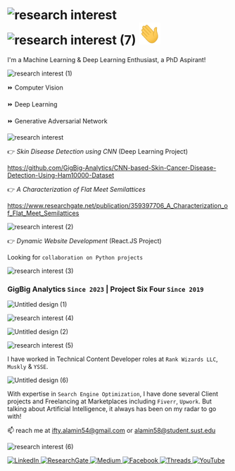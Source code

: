 # ![research interest](https://github.com/ifty54/ifty54/assets/31790027/0415a532-b57e-42c2-829b-ce03329295af) ![research interest (7)](https://github.com/ifty54/ifty54/assets/31790027/737fb346-0362-4b6d-9246-6d6037f6284d) <img src="https://raw.githubusercontent.com/ABSphreak/ABSphreak/master/gifs/Hi.gif" alt="LinkedIn" width="50" height="50">

I'm a Machine Learning & Deep Learning Enthusiast, a PhD Aspirant!
 
![research interest (1)](https://github.com/ifty54/ifty54/assets/31790027/80fb3122-fe90-421f-94f2-66b105650ca8)

⏩ Computer Vision

⏩ Deep Learning

⏩ Generative Adversarial Network

![research interest](https://github.com/ifty54/ifty54/assets/31790027/ec38c6ee-41e8-4562-af9d-360afe85abe6)

👉 _Skin Disease Detection using CNN_ (Deep Learning Project) 

https://github.com/GigBig-Analytics/CNN-based-Skin-Cancer-Disease-Detection-Using-Ham10000-Dataset
 
👉 _A Characterization of Flat Meet Semilattices_

https://www.researchgate.net/publication/359397706_A_Characterization_of_Flat_Meet_Semilattices 

![research interest (2)](https://github.com/ifty54/ifty54/assets/31790027/798b58fd-4f61-4329-a249-24cf105e364d)

👉 _Dynamic Website Development_ (React.JS Project)

Looking for `collaboration on Python projects`

![research interest (3)](https://github.com/ifty54/ifty54/assets/31790027/100d34f4-8136-4ae2-ba83-cdf3f2e31097)

### GigBig Analytics `Since 2023` | Project Six Four `Since 2019`

![Untitled design (1)](https://github.com/ifty54/ifty54/assets/31790027/c8642eed-bedc-4f0d-bf13-a1ea1e1f4f56)

![research interest (4)](https://github.com/ifty54/ifty54/assets/31790027/6a996ee7-8927-47f7-a800-7abf01f07f06)

![Untitled design (2)](https://github.com/ifty54/ifty54/assets/31790027/01fced38-e8c9-4458-9612-351809c723bf)

![research interest (5)](https://github.com/ifty54/ifty54/assets/31790027/b54d2cbc-c0a4-4525-b147-a59d37106c27)

I have worked in Technical Content Developer roles at `Rank Wizards LLC`, `Muskly` & `YSSE`.

![Untitled design (6)](https://github.com/ifty54/ifty54/assets/31790027/0b0cabd8-32c3-4203-b77b-868ced49a814)

With expertise in `Search Engine Optimization`, I have done several Client projects and Freelancing at Marketplaces including `Fiverr`, `Upwork`. But talking about Artificial Intelligence, it always has been on my radar to go with!

📫 reach me at ifty.alamin54@gmail.com or alamin58@student.sust.edu

![research interest (6)](https://github.com/ifty54/ifty54/assets/31790027/c85e67d8-333b-42d4-97b8-52fd611db630)

<a href="https://www.linkedin.com/in/ifty54/">
  <img src="https://static-00.iconduck.com/assets.00/linkedin-icon-1024x1024-z5dvl47c.png" alt="LinkedIn" width="50" height="50">
</a>
<a href="https://www.researchgate.net/profile/Al-Amin-Ifty/">
  <img src="https://upload.wikimedia.org/wikipedia/commons/thumb/5/5e/ResearchGate_icon_SVG.svg/1200px-ResearchGate_icon_SVG.svg.png" alt="ResearchGate" width="50" height="50">
</a>
<a href="https://medium.com/@ifty54">
  <img src="https://cdn.icon-icons.com/icons2/3041/PNG/512/medium_logo_icon_189223.png" alt="Medium" width="50" height="50">
</a>
<a href="https://www.facebook.com/ifty.bd54">
  <img src="https://upload.wikimedia.org/wikipedia/en/thumb/0/04/Facebook_f_logo_%282021%29.svg/2048px-Facebook_f_logo_%282021%29.svg.png" alt="Facebook" width="50" height="50">
</a>
<a href="https://www.threads.net/@iift_ee">
  <img src="https://seeklogo.com/images/T/threads-by-instagram-logo-20008C5295-seeklogo.com.png?v=638243447960000000" alt="Threads" width="50" height="50">
</a>
<a href="https://www.youtube.com/channel/UCTjmyVg8VUgo7cUgzRHO9Kw">
  <img src="https://img.freepik.com/free-icon/youtube_318-183441.jpg" alt="YouTube" width="50" height="50">
</a>
